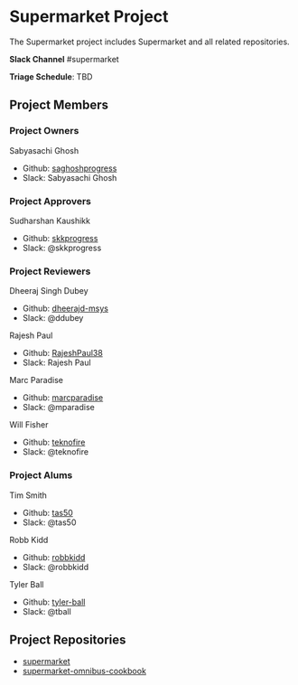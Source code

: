 # Supermarket Project

The Supermarket project includes Supermarket and all related repositories.

**Slack Channel** #supermarket

**Triage Schedule**: TBD

## Project Members

### Project Owners

Sabyasachi Ghosh

- Github: [saghoshprogress](https://github.com/saghoshprogress)
- Slack: Sabyasachi Ghosh

### Project Approvers

Sudharshan Kaushikk

- Github: [skkprogress](https://github.com/skkprogress)
- Slack: @skkprogress

### Project Reviewers

Dheeraj Singh Dubey

- Github: [dheerajd-msys](https://github.com/dheerajd-msys)
- Slack: @ddubey

Rajesh Paul

- Github: [RajeshPaul38](https://github.com/RajeshPaul38)
- Slack: Rajesh Paul

Marc Paradise

- Github: [marcparadise](https://github.com/marcparadise)
- Slack: @mparadise

Will Fisher

- Github: [teknofire](https://github.com/teknofire)
- Slack: @teknofire

### Project Alums

Tim Smith

- Github: [tas50](https://github.com/tas50)
- Slack: @tas50

Robb Kidd

- Github: [robbkidd](https://github.com/robbkidd)
- Slack: @robbkidd

Tyler Ball

- Github: [tyler-ball](https://github.com/tyler-ball)
- Slack: @tball

## Project Repositories

- [supermarket](https://github.com/chef/supermarket)
- [supermarket-omnibus-cookbook](https://github.com/chef-cookbooks/supermarket-omnibus-cookbook)